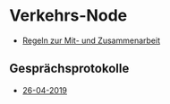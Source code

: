 # Verkehrs-Node

 - [Regeln zur Mit- und Zusammenarbeit](CONTRIBUTING.md)

## Gesprächsprotokolle

 - [26-04-2019](./Documentation/Protocols/Protocol_2019-04-26.md)